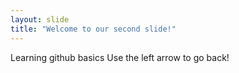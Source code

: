 ```yaml
---
layout: slide
title: "Welcome to our second slide!"
---
```

Learning github basics
Use the left arrow to go back!
